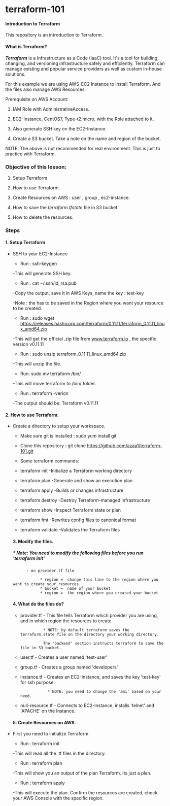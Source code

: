 # terraform-101
#### Introduction to Terraform

This repository is an introduction to Terraform. 

   #### What is Terraform? 

***Terraform*** is a Infrastructure as a Code (IaaC) tool. It's a tool for building, changing, and versioning infrastructure safely and efficiently. Terraform can manage existing and popular service providers as well as custom in-house solutions.

For this example we are using AWS-EC2 Instance to install Terraform. And the files also manage AWS Resources. 

Prerequisite on AWS Account:

1. IAM Role with AdministrativeAccess.

2. EC2-Instance, CentOS7, Type-t2.micro, with the Role attached to it. 

3. Also generate SSH key on the EC2-Instance. 

4. Create a S3 bucket. Take a note on the name and region of the bucket. 

NOTE: The above is not recommended for real environment. This is just to practice with Terraform. 


### Objective of this lesson: 

1. Setup Terraform.

2. How to use Terraform. 

3. Create Resources on AWS : user , group , ec2-instance. 

4. How to save the *terraform.tfstate* file in S3 bucket. 

5. How to delete the resources.


### Steps 

#### 1. Setup Terraform 

- SSH to your EC2-Instance 

  * Run : ssh-keygen
  
  -This will generate SSH key.
  
  * Run : cat ~/.ssh/id_rsa.pub
  
  -Copy the output, save it in AWS Keys, name the key : test-key
  
  -Note : the has to be saved in the Region where you want your resource to be created.
   
  * Run : sudo wget https://releases.hashicorp.com/terraform/0.11.11/terraform_0.11.11_linux_amd64.zip
  
  -This will get the official .zip file from www.terraform.io , the specific version v0.11.11
  
  * Run : sudo unzip terraform_0.11.11_linux_amd64.zip
  
  -This will unzip the file. 
  
  * Run: sudo mv terraform  /bin/
  
  -This will move terraform to /bin/ folder. 
  
  * Run : terraform -verion 
  
  -The output should be:  Terraform v0.11.11


#### 2. How to use Terraform. 

* Create a directory to setup your workspace. 

   * Make sure git is installed : sudo yum install git 

   * Clone this repository : git clone https://github.com/azaa1/terraform-101.git
   
   * Some terraform commands: 
   
   - terraform init           -Initialize a Terraform working directory

   - terraform plan           -Generate and show an execution plan 

   - terraform apply          -Builds or changes infrastructure
   
   - terraform destroy        -Destroy Terraform-managed infrastructure
   
   - terraform show           -Inspect Terraform state or plan
   
   - terraform  fmt           -Rewrites config files to canonical format 
   
   - terraform validate       -Validates the Terraform files


  #### 3. Modify the files. 
  
  #####  * Note: You need to modify the following files before you run 'terraform init'
            
            - on provider.tf file 
            
                  * region =  change this line to the region where you want to create your resources. 
                  * bucket =  name of your bucket
                  * region =  the region where you created your bucket
   
   #### 4. What do the files do? 
   
  * provider.tf   - This file tells Terraform which provider you are using, and in which region the resources to create. 
                  
                  * NOTE: by default terraform saves the terraform.state file on the directory your working directory. 
                  
                  The 'backend' section instructs terraform to save the file in S3 bucket. 
  
  * user.tf       - Creates a user named 'test-user'
  
  * group.tf      - Creates a group named 'developers'
  
  * instance.tf   - Creates an EC2-Instance, and saves the key 'test-key' for ssh purpose. 

                    
                    * NOTE: you need to change the 'ami' based on your need. 
                     
                  
  * null-resource.tf - Connects to EC2-Instance, installs 'telnet' and 'APACHE' on the Instance. 
  
   
   #### 5. Create Resources on AWS. 

*  First you need to initialize Terraform
   
   * Run : terraform init
   
   -This will read all the .tf files in the directory. 
   
   * Run : terraform plan 
   
   -This will show you an output of the plan Terraform. Its just a plan. 
   
   * Run : terraform apply 
   
   -This will execute the plan. Confirm the resources are created, check your AWS Console with the specific region. 
